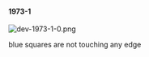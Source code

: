 #### 1973-1
![dev-1973-1-0.png](https://github.com/lil-lab/nlvr/raw/master/nlvr/dev/images/3/dev-1973-1-0.png "dev-1973-1-0.png")

blue squares are not touching any edge
